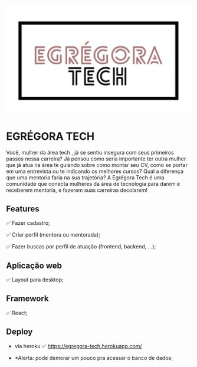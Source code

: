 ![descricao](public/images/egregora-logo.png) 

# EGRÉGORA TECH
Você, mulher da área tech , já se sentiu insegura com seus primeiros passos nessa carreira? Já pensou como seria importante ter outra mulher que já atua na área te guiando sobre como montar seu CV, como se portar em uma entrevista ou te indicando os melhores cursos? Qual a diferença que uma mentoria faria na sua trajetória? A Egrégora Tech é uma comunidade que conecta mulheres da área de tecnologia para darem e receberem mentoria, e fazerem suas carreiras decolarem! 

## Features
✅ Fazer cadastro; 

✅ Criar perfil (mentora ou mentorada);

✅ Fazer buscas por perfil de atuação  (frontend, backend, ...);

## Aplicação web
✅ Layout para desktop;

## Framework

✅ React;

## Deploy

- via heroku
✅  https://egregora-tech.herokuapp.com/

* *Alerta: pode demorar um pouco pra acessar o banco de dados;
